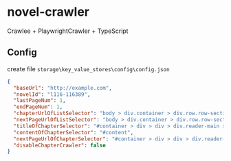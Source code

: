 # novel-crawler
Crawlee + PlaywrightCrawler + TypeScript

## Config
create file `storage\key_value_stores\config\config.json`
```json
{
  "baseUrl": "http://example.com",
  "novelId": "l116-116389",
  "lastPageNum": 1,
  "endPageNum": 1,
  "chapterUrlOfListSelector": "body > div.container > div.row.row-section > div > div:nth-child(4) > ul.section-list > li > a",
  "nextPageUrlOfListSelector": "body > div.container > div.row.row-section > div > div.listpage > span.right > a",
  "titleOfChapterSelector": "#container > div > div > div.reader-main > h1",
  "contentOfChapterSelector": "#content",
  "nextPageUrlOfChapterSelector": "#container > div > div > div.reader-main > div.section-opt.m-bottom-opt > a:has-text(\"下一页\")",
  "disableChapterCrawler": false
}
```